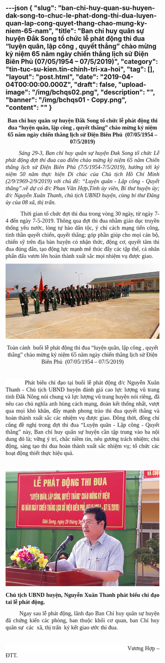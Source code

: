 ---json
{
    "slug": "ban-chi-huy-quan-su-huyen-dak-song-to-chuc-le-phat-dong-thi-dua-luyen-quan-lap-cong-quyet-thang-chao-mung-ky-niem-65-nam",
    "title": "Ban chỉ huy quân sự huyện Đắk Song tổ chức lễ phát động thi đua “luyện quân, lập công , quyết thắng” chào mừng kỷ niệm 65 năm ngày chiến thắng lịch sử Điện Biên Phủ  (07/05/1954 – 07/5/2019)",
    "category": "tin-tuc-su-kien.tin-chinh-tri-xa-hoi",
    "tag": [],
    "layout": "post.html",
    "date": "2019-04-04T00:00:00.000Z",
    "draft": false,
    "upload-image": "/img/bchqs02.png",
    "description": "",
    "banner": "/img/bchqs01 - Copy.png",
    "__content__": ""
}
---
<p style="text-align:center"><strong><span style="font-size:14.0pt"><span style="font-family:&quot;Times New Roman&quot;,&quot;serif&quot;">Ban chỉ huy qu&acirc;n sự huyện Đắk Song tổ chức lễ ph&aacute;t động thi đua &ldquo;luyện qu&acirc;n, lập c&ocirc;ng , quyết thắng&rdquo; ch&agrave;o mừng kỷ niệm 65 năm ng&agrave;y chiến thắng lịch sử Điện Bi&ecirc;n Phủ&nbsp; (07/05/1954 &ndash; 07/5/2019)</span></span></strong></p>

<p style="text-align:justify"><strong>&nbsp;&nbsp;&nbsp;&nbsp;&nbsp;&nbsp;&nbsp;&nbsp;&nbsp; </strong><em><span style="font-size:14.0pt"><span style="background-color:white"><span style="font-family:&quot;Times New Roman&quot;,&quot;serif&quot;">S&aacute;ng 29-3, Ban chỉ huy qu&acirc;n sự huyện Đak Song tổ chức Lễ ph&aacute;t động đợt thi đua cao điểm ch&agrave;o mừng kỷ niệm 65 năm Chiến thắng lịch sử Điện Bi&ecirc;n Phủ (7/5/1954-7/5/2019), hướng tới kỷ niệm 50 năm thực hiện Di ch&uacute;c của Chủ tịch Hồ Ch&iacute; Minh (2/9/1969-2/9/2019) với chủ đề: &ldquo;Luyện qu&acirc;n - Lập c&ocirc;ng - Quyết thắng&rdquo;</span></span></span></em><em><span style="font-size:14.0pt"><span style="font-family:&quot;Times New Roman&quot;,&quot;serif&quot;">.về dự c&oacute; đ/c Phan Văn Hợp,Tỉnh ủy vi&ecirc;n, B&iacute; thư huyện ủy; đ/c Nguyễn Xu&acirc;n Thanh, chủ tịch UBND huyện, c&ugrave;ng b&iacute; thư Đảng ủy của 08 x&atilde;, thị trấn.</span></span></em></p>

<p style="text-align:justify"><span style="font-size:14.0pt"><span style="background-color:white"><span style="font-family:&quot;Times New Roman&quot;,&quot;serif&quot;">&nbsp;&nbsp;&nbsp;&nbsp;&nbsp;&nbsp;&nbsp;&nbsp;&nbsp; Thời gian tổ chức đợt thi đua trong v&ograve;ng 30 ng&agrave;y, từ ng&agrave;y 7-4 đến ng&agrave;y 7-5-2019. Th&ocirc;ng qua đợt thi đua nhằm gi&aacute;o dục truyền thống y&ecirc;u nước, l&ograve;ng tự h&agrave;o d&acirc;n tộc, &yacute; ch&iacute; c&aacute;ch mạng tiến c&ocirc;ng, tinh thần quyết chiến, quyết thắng; g&oacute;p phần gi&uacute;p cho mọi c&aacute;n bộ, chiến sỹ tr&ecirc;n địa b&agrave;n huyện c&oacute; nhận thức, động cơ, quyết t&acirc;m thi đua đ&uacute;ng đắn, tạo động lực mạnh mẽ th&uacute;c đẩy c&aacute;c tập thể, c&aacute; nh&acirc;n phấn đấu vươn l&ecirc;n ho&agrave;n th&agrave;nh xuất sắc mọi nhiệm vụ được giao</span></span></span><span style="font-size:14.0pt"><span style="font-family:&quot;Times New Roman&quot;,&quot;serif&quot;">.</span></span></p>

<p style="text-align:justify"><img alt="" src="/img/bchqs01.png" /></p>

<p style="text-align:center"><span style="font-size:14.0pt"><span style="font-family:&quot;Times New Roman&quot;,&quot;serif&quot;">To&agrave;n cảnh&nbsp; buổi<strong> </strong>lễ ph&aacute;t động thi đua &ldquo;luyện qu&acirc;n, lập c&ocirc;ng , quyết thắng&rdquo; ch&agrave;o mừng kỷ niệm 65 năm ng&agrave;y chiến thắng lịch sử Điện Bi&ecirc;n Phủ&nbsp; (07/05/1954 &ndash; 07/5/2019)</span></span></p>

<p style="text-align:justify">&nbsp;</p>

<p style="text-align:justify"><span style="font-size:14.0pt"><span style="background-color:white"><span style="font-family:&quot;Times New Roman&quot;,&quot;serif&quot;">&nbsp;&nbsp;&nbsp;&nbsp;&nbsp;&nbsp;&nbsp;&nbsp;&nbsp; Ph&aacute;t biểu chỉ đạo tại buổi lễ ph&aacute;t động đ/c Nguyễn Xu&acirc;n Thanh - Chủ tịch UBND huyện đ&aacute;nh gi&aacute; cao lực lượng vũ trang tỉnh Đắk N&ocirc;ng n&oacute;i chung v&agrave; lực lượng vũ trang huyện n&oacute;i ri&ecirc;ng, đ&atilde; n&ecirc;u cao chủ nghĩa anh h&ugrave;ng c&aacute;ch mạng, đo&agrave;n kết thống nhất, vượt qua mọi kh&oacute; khăn, đẩy mạnh phong tr&agrave;o thi đua quyết thắng v&agrave; ho&agrave;n th&agrave;nh xuất sắc c&aacute;c nhiệm vụ được giao. Đồng thời, đồng ch&iacute; cũng đề nghị trong đợt thi đua &ldquo;Luyện qu&acirc;n - Lập c&ocirc;ng - Quyết thắng&rdquo; n&agrave;y,</span></span></span><span style="font-size:14.0pt"><span style="font-family:&quot;Times New Roman&quot;,&quot;serif&quot;"> Ban chỉ huy qu&acirc;n sự huyện cần tập trung v&agrave;o ba nội dung đ&oacute; l&agrave;; vững &yacute; tr&iacute;, chắc niềm tin, n&ecirc;u gương tr&aacute;ch nhiệm; chủ động, s&agrave;ng tạo thi đua ho&agrave;n th&agrave;nh xuất sắc nhiệm vụ; tổ chức c&aacute;c hoạt động thiết thực hiệu quả.</span></span></p>

<p style="text-align:justify">&nbsp;</p>

<p style="text-align:justify"><img alt="" src="/img/bchqs02.png" /></p>

<p style="text-align:justify"><strong><span style="font-size:14.0pt"><span style="font-family:&quot;Times New Roman&quot;,&quot;serif&quot;">Chủ tịch UBND huyện, Nguyễn Xu&acirc;n Thanh ph&aacute;t biểu chỉ đạo tai lễ ph&aacute;t động.</span></span></strong></p>

<p style="text-align:justify">&nbsp;&nbsp;&nbsp;&nbsp;&nbsp;&nbsp;&nbsp;&nbsp;&nbsp; <span style="font-size:14.0pt"><span style="background-color:white"><span style="font-family:&quot;Times New Roman&quot;,&quot;serif&quot;">Ngay sau lễ ph&aacute;t động, l&atilde;nh đạo Ban Chỉ huy qu&acirc;n sự huyện đ&atilde; chứng kiến c&aacute;c ph&ograve;ng, ban thuộc khối cơ quan, ban Chỉ huy qu&acirc;n sự&nbsp; c&aacute;c&nbsp; x&atilde;, thị trấn&nbsp; k&yacute; kết giao ước thi đua.</span></span></span></p>

<p style="text-align:justify">&nbsp;</p>

<p style="text-align:justify"><span style="font-size:14.0pt"><span style="background-color:white"><span style="font-family:&quot;Times New Roman&quot;,&quot;serif&quot;">&nbsp;&nbsp;&nbsp;&nbsp;&nbsp;&nbsp;&nbsp;&nbsp;&nbsp;&nbsp;&nbsp;&nbsp;&nbsp;&nbsp;&nbsp;&nbsp;&nbsp;&nbsp;&nbsp;&nbsp;&nbsp;&nbsp;&nbsp;&nbsp;&nbsp;&nbsp;&nbsp;&nbsp;&nbsp;&nbsp;&nbsp;&nbsp;&nbsp;&nbsp;&nbsp;&nbsp;&nbsp;&nbsp;&nbsp;&nbsp;&nbsp;&nbsp;&nbsp;&nbsp;&nbsp;&nbsp;&nbsp;&nbsp;&nbsp;&nbsp;&nbsp;&nbsp;&nbsp;&nbsp;&nbsp;&nbsp;&nbsp;&nbsp;&nbsp;&nbsp;&nbsp;&nbsp;&nbsp;&nbsp;&nbsp;&nbsp;&nbsp;&nbsp;&nbsp;&nbsp;&nbsp;&nbsp;&nbsp;&nbsp;&nbsp;&nbsp; Vương Hợp &ndash; ĐTT.</span></span></span></p>

<p style="text-align:center">&nbsp;</p>

<p>&nbsp;</p>
